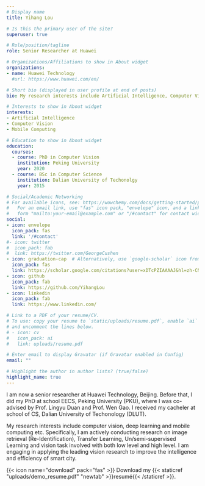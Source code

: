 ```yaml
---
# Display name
title: Yihang Lou

# Is this the primary user of the site?
superuser: true

# Role/position/tagline
role: Senior Researcher at Huawei

# Organizations/Affiliations to show in About widget
organizations:
- name: Huawei Technology
  #url: https://www.huawei.com/en/

# Short bio (displayed in user profile at end of posts)
bio: My research interests include Artificial Intelligence, Computer Vision, Mobile Computing.

# Interests to show in About widget
interests:
- Artificial Intelligence
- Computer Vision
- Mobile Computing

# Education to show in About widget
education:
  courses:
  - course: PhD in Computer Vision
    institution: Peking University
    year: 2020
  - course: BSc in Computer Science
    institution: Dalian University of Techonolgy
    year: 2015

# Social/Academic Networking
# For available icons, see: https://wowchemy.com/docs/getting-started/page-builder/#icons
#   For an email link, use "fas" icon pack, "envelope" icon, and a link in the
#   form "mailto:your-email@example.com" or "/#contact" for contact widget.
social:
- icon: envelope
  icon_pack: fas
  link: '/#contact'
#- icon: twitter
#  icon_pack: fab
#  link: https://twitter.com/GeorgeCushen
- icon: graduation-cap  # Alternatively, use `google-scholar` icon from `ai` icon pack
  icon_pack: fas
  link: https://scholar.google.com/citations?user=xDTcPZIAAAAJ&hl=zh-CN
- icon: github
  icon_pack: fab
  link: https://github.com/YihangLou
- icon: linkedin
  icon_pack: fab
  link: https://www.linkedin.com/

# Link to a PDF of your resume/CV.
# To use: copy your resume to `static/uploads/resume.pdf`, enable `ai` icons in `params.toml`, 
# and uncomment the lines below.
# - icon: cv
#   icon_pack: ai
#   link: uploads/resume.pdf

# Enter email to display Gravatar (if Gravatar enabled in Config)
email: ""

# Highlight the author in author lists? (true/false)
highlight_name: true
---
```


I am now a senior researcher at Huawei Technology, Beijing. Before that, I did my PhD at school EECS, Peking University (PKU), where I was co-advised by Prof. Lingyu Duan and Prof. Wen Gao. I received my cacheler at school of CS, Dalian University of Techonology (DLUT). 

My research interests include computer vision, deep learning and mobile computing etc. Specifically, I am actively conducting research on image retrieval (Re-Identification), Transfer Learning, Un/semi-supervised Learning and vision task involved with both low level and high level. I am engaging in applying the leading vision research to improve the intelligence and efficiency of smart city. 




{{< icon name="download" pack="fas" >}} Download my {{< staticref "uploads/demo_resume.pdf" "newtab" >}}resumé{{< /staticref >}}.
